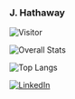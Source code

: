 ### J. Hathaway




![Visitor](https://visitor-badge.laobi.icu/badge?page_id=hathawayj.hathawayj)

![Overall Stats](https://github-readme-stats.vercel.app/api?username=hathawayj&count_private=true&show_icons=true&hide=stars)

![Top Langs](https://github-readme-stats.vercel.app/api/top-langs/?username=hathawayj&layout=compact)

<a href="<https://www.linkedin.com/in/hathawayj/>">![LinkedIn](https://img.shields.io/badge/LinkedIn-0077B5?style=for-the-badge&logo=linkedin&logoColor=white)</a>


<!--
**hathawayj/hathawayj** is a ✨ _special_ ✨ repository because its `README.md` (this file) appears on your GitHub profile.

Here are some ideas to get you started:

- 🔭 I’m currently working on ...
- 🌱 I’m currently learning ...
- 👯 I’m looking to collaborate on ...
- 🤔 I’m looking for help with ...
- 💬 Ask me about ...
- 📫 How to reach me: ...
- 😄 Pronouns: ...
- ⚡ Fun fact: ...
-->
